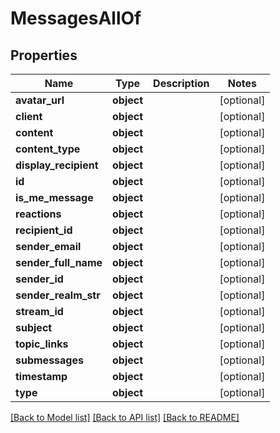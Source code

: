 # MessagesAllOf


## Properties
Name | Type | Description | Notes
------------ | ------------- | ------------- | -------------
**avatar_url** | **object** |  | [optional] 
**client** | **object** |  | [optional] 
**content** | **object** |  | [optional] 
**content_type** | **object** |  | [optional] 
**display_recipient** | **object** |  | [optional] 
**id** | **object** |  | [optional] 
**is_me_message** | **object** |  | [optional] 
**reactions** | **object** |  | [optional] 
**recipient_id** | **object** |  | [optional] 
**sender_email** | **object** |  | [optional] 
**sender_full_name** | **object** |  | [optional] 
**sender_id** | **object** |  | [optional] 
**sender_realm_str** | **object** |  | [optional] 
**stream_id** | **object** |  | [optional] 
**subject** | **object** |  | [optional] 
**topic_links** | **object** |  | [optional] 
**submessages** | **object** |  | [optional] 
**timestamp** | **object** |  | [optional] 
**type** | **object** |  | [optional] 

[[Back to Model list]](../README.md#documentation-for-models) [[Back to API list]](../README.md#documentation-for-api-endpoints) [[Back to README]](../README.md)



